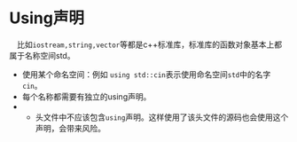 <!--
 * @Descripttion: 
 * @version: 
 * @Author: Li Jiaxin
 * @Date: 2021-09-09 19:23:22
 * @LastEditors: Li Jiaxin
 * @LastEditTime: 2021-09-09 19:28:49
-->
# Using声明

&ensp;&ensp;比如`iostream,string,vector`等都是c++标准库，标准库的函数对象基本上都属于名称空间std。

- 使用某个命名空间：例如 `using std::cin`表示使用命名空间`std`中的名字`cin`。
- 每个名称都需要有独立的using声明。
- - 头文件中不应该包含`using`声明。这样使用了该头文件的源码也会使用这个声明，会带来风险。
